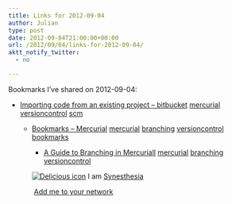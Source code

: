 ```yaml
---
title: Links for 2012-09-04
author: Julian
type: post
date: 2012-09-04T21:00:00+00:00
url: /2012/09/04/links-for-2012-09-04/
aktt_notify_twitter:
  - no

---
```

Bookmarks I&#8217;ve shared on 2012-09-04:

  * [Importing code from an existing project &#8211; bitbucket][1] 
    [mercurial][2] [versioncontrol][3] [scm][4] </li> 
    
      * [Bookmarks &#8211; Mercurial][5] 
        [mercurial][2] [branching][6] [versioncontrol][3] [bookmarks][7] </li> 
        
          * [A Guide to Branching in Mercuriall][8] 
            [mercurial][2] [branching][6] [versioncontrol][3] </li> </ul> 
            
            <p class="deliciouslink">
              <a href="http://del.icio.us/synesthesia" title="See all my bookmarks on del.icio.us"><img src="https://www.synesthesia.co.uk/images/deliciousicon.jpg" alt="Delicious icon" /></a>&nbsp;I am <a href="http://del.icio.us/synesthesia" title="See all my bookmarks on del.icio.us">Synesthesia</a>
            </p>
            
            <p class="deliciouslink">
              <a href="http://del.icio.us/network?add=synesthesia" title="Add me to your del.icio.us network"><img src="https://www.synesthesia.co.uk/images/add.gif" alt="" /></a>&nbsp;<a href="http://del.icio.us/network?add=synesthesia" title="Add me to your del.icio.us network">Add me to your network</a>
            </p>

 [1]: https://confluence.atlassian.com/display/BITBUCKET/Importing_code_from_an_existing_project#Importingcodefromanexistingproject-UploadingorpushingaGitorMercurialprojecttoanemptyrepository
 [2]: http://www.delicious.com/synesthesia/mercurial
 [3]: http://www.delicious.com/synesthesia/versioncontrol
 [4]: http://www.delicious.com/synesthesia/scm
 [5]: http://mercurial.selenic.com/wiki/Bookmarks
 [6]: http://www.delicious.com/synesthesia/branching
 [7]: http://www.delicious.com/synesthesia/bookmarks
 [8]: http://stevelosh.com/blog/2009/08/a-guide-to-branching-in-mercurial/